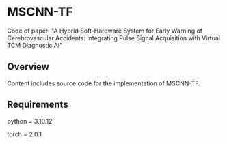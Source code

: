 # MSCNN-TF
Code of paper: "A Hybrid Soft-Hardware System for Early Warning of Cerebrovascular Accidents: Integrating Pulse Signal Acquisition with Virtual TCM Diagnostic AI"

## Overview
Content includes source code for the implementation of MSCNN-TF.

## Requirements
python = 3.10.12 

torch = 2.0.1 

